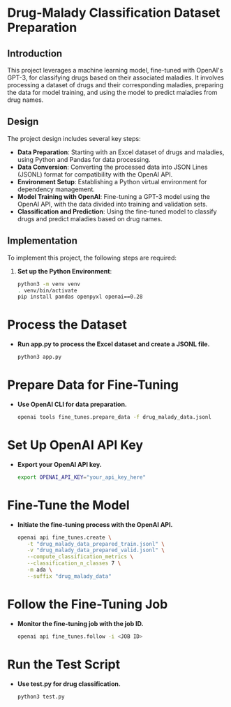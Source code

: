 # Drug-Malady Classification Dataset Preparation

## Introduction
This project leverages a machine learning model, fine-tuned with OpenAI's GPT-3, for classifying drugs based on their associated maladies. It involves processing a dataset of drugs and their corresponding maladies, preparing the data for model training, and using the model to predict maladies from drug names.

## Design
The project design includes several key steps:
- **Data Preparation**: Starting with an Excel dataset of drugs and maladies, using Python and Pandas for data processing.
- **Data Conversion**: Converting the processed data into JSON Lines (JSONL) format for compatibility with the OpenAI API.
- **Environment Setup**: Establishing a Python virtual environment for dependency management.
- **Model Training with OpenAI**: Fine-tuning a GPT-3 model using the OpenAI API, with the data divided into training and validation sets.
- **Classification and Prediction**: Using the fine-tuned model to classify drugs and predict maladies based on drug names.

## Implementation
To implement this project, the following steps are required:
1. **Set up the Python Environment**:
   ```bash
   python3 -m venv venv
   . venv/bin/activate
   pip install pandas openpyxl openai==0.28

# Process the Dataset

- **Run app.py to process the Excel dataset and create a JSONL file.**

  ```bash
  python3 app.py
  ```

# Prepare Data for Fine-Tuning

- **Use OpenAI CLI for data preparation.**

  ```bash
  openai tools fine_tunes.prepare_data -f drug_malady_data.jsonl
  ```

# Set Up OpenAI API Key

- **Export your OpenAI API key.**

  ```bash
  export OPENAI_API_KEY="your_api_key_here"
  ```

# Fine-Tune the Model

- **Initiate the fine-tuning process with the OpenAI API.**

  ```bash
  openai api fine_tunes.create \
     -t "drug_malady_data_prepared_train.jsonl" \
     -v "drug_malady_data_prepared_valid.jsonl" \
     --compute_classification_metrics \
     --classification_n_classes 7 \
     -m ada \
     --suffix "drug_malady_data"
  ```

# Follow the Fine-Tuning Job

- **Monitor the fine-tuning job with the job ID.**

  ```bash
  openai api fine_tunes.follow -i <JOB ID>
  ```

# Run the Test Script

- **Use test.py for drug classification.**

  ```bash
  python3 test.py
  ```
